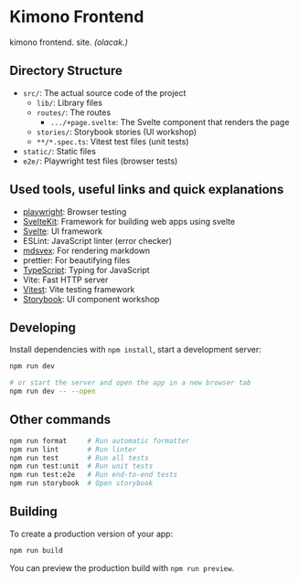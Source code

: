 # Kimono Frontend

kimono frontend. site. _(olacak.)_

## Directory Structure

- `src/`: The actual source code of the project
    - `lib/`: Library files
    - `routes/`: The routes
        - `.../+page.svelte`: The Svelte component that renders the page
    - `stories/`: Storybook stories (UI workshop)
    - `**/*.spec.ts`: Vitest test files (unit tests)
- `static/`: Static files
- `e2e/`: Playwright test files (browser tests)

## Used tools, useful links and quick explanations

- [playwright]: Browser testing
- [SvelteKit]: Framework for building web apps using svelte
- [Svelte]: UI framework
- ESLint: JavaScript linter (error checker)
- [mdsvex]: For rendering markdown
- prettier: For beautifying files
- [TypeScript]: Typing for JavaScript
- Vite: Fast HTTP server
- [Vitest]: Vite testing framework
- [Storybook]: UI component workshop

[playwright]: https://playwright.dev/docs/intro
[sveltekit]: https://svelte.dev/docs/kit/introduction
[svelte]: https://svelte.dev/docs/svelte/overview
[mdsvex]: https://mdsvex.pngwn.io/docs
[typescript]: https://www.typescriptlang.org/docs/
[vitest]: https://vitest.dev/guide/
[storybook]: https://storybook.js.org/docs

## Developing

Install dependencies with `npm install`,
start a development server:

```bash
npm run dev

# or start the server and open the app in a new browser tab
npm run dev -- --open
```

## Other commands

```bash
npm run format     # Run automatic formatter
npm run lint       # Run linter
npm run test       # Run all tests
npm run test:unit  # Run unit tests
npm run test:e2e   # Run end-to-end tests
npm run storybook  # Open storybook
```

## Building

To create a production version of your app:

```bash
npm run build
```

You can preview the production build with `npm run preview`.

